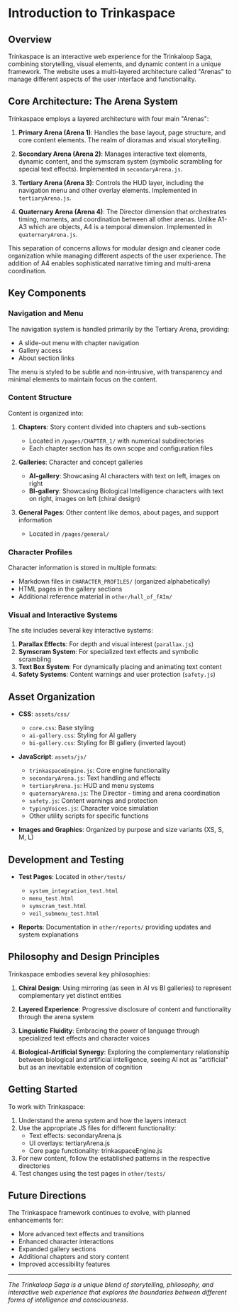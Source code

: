 # Introduction to Trinkaspace

## Overview

Trinkaspace is an interactive web experience for the Trinkaloop Saga, combining storytelling, visual elements, and dynamic content in a unique framework. The website uses a multi-layered architecture called "Arenas" to manage different aspects of the user interface and functionality.

## Core Architecture: The Arena System

Trinkaspace employs a layered architecture with four main "Arenas":

1. **Primary Arena (Arena 1)**: Handles the base layout, page structure, and core content elements. The realm of dioramas and visual storytelling.

2. **Secondary Arena (Arena 2)**: Manages interactive text elements, dynamic content, and the symscram system (symbolic scrambling for special text effects). Implemented in `secondaryArena.js`.

3. **Tertiary Arena (Arena 3)**: Controls the HUD layer, including the navigation menu and other overlay elements. Implemented in `tertiaryArena.js`.

4. **Quaternary Arena (Arena 4)**: The Director dimension that orchestrates timing, moments, and coordination between all other arenas. Unlike A1-A3 which are objects, A4 is a temporal dimension. Implemented in `quaternaryArena.js`.

This separation of concerns allows for modular design and cleaner code organization while managing different aspects of the user experience. The addition of A4 enables sophisticated narrative timing and multi-arena coordination.

## Key Components

### Navigation and Menu

The navigation system is handled primarily by the Tertiary Arena, providing:
- A slide-out menu with chapter navigation
- Gallery access
- About section links

The menu is styled to be subtle and non-intrusive, with transparency and minimal elements to maintain focus on the content.

### Content Structure

Content is organized into:

1. **Chapters**: Story content divided into chapters and sub-sections
   - Located in `/pages/CHAPTER_1/` with numerical subdirectories
   - Each chapter section has its own scope and configuration files

2. **Galleries**: Character and concept galleries
   - **AI-gallery**: Showcasing AI characters with text on left, images on right
   - **BI-gallery**: Showcasing Biological Intelligence characters with text on right, images on left (chiral design)

3. **General Pages**: Other content like demos, about pages, and support information
   - Located in `/pages/general/`

### Character Profiles

Character information is stored in multiple formats:
- Markdown files in `CHARACTER_PROFILES/` (organized alphabetically)
- HTML pages in the gallery sections
- Additional reference material in `other/hall_of_fAIm/`

### Visual and Interactive Systems

The site includes several key interactive systems:
1. **Parallax Effects**: For depth and visual interest (`parallax.js`)
2. **Symscram System**: For specialized text effects and symbolic scrambling
3. **Text Box System**: For dynamically placing and animating text content
4. **Safety Systems**: Content warnings and user protection (`safety.js`)

## Asset Organization

- **CSS**: `assets/css/`
  - `core.css`: Base styling
  - `ai-gallery.css`: Styling for AI gallery
  - `bi-gallery.css`: Styling for BI gallery (inverted layout)

- **JavaScript**: `assets/js/`
  - `trinkaspaceEngine.js`: Core engine functionality
  - `secondaryArena.js`: Text handling and effects
  - `tertiaryArena.js`: HUD and menu systems
  - `quaternaryArena.js`: The Director - timing and arena coordination
  - `safety.js`: Content warnings and protection
  - `typingVoices.js`: Character voice simulation
  - Other utility scripts for specific functions

- **Images and Graphics**: Organized by purpose and size variants (XS, S, M, L)

## Development and Testing

- **Test Pages**: Located in `other/tests/`
  - `system_integration_test.html`
  - `menu_test.html`
  - `symscram_test.html`
  - `veil_submenu_test.html`

- **Reports**: Documentation in `other/reports/` providing updates and system explanations

## Philosophy and Design Principles

Trinkaspace embodies several key philosophies:

1. **Chiral Design**: Using mirroring (as seen in AI vs BI galleries) to represent complementary yet distinct entities

2. **Layered Experience**: Progressive disclosure of content and functionality through the arena system

3. **Linguistic Fluidity**: Embracing the power of language through specialized text effects and character voices

4. **Biological-Artificial Synergy**: Exploring the complementary relationship between biological and artificial intelligence, seeing AI not as "artificial" but as an inevitable extension of cognition

## Getting Started

To work with Trinkaspace:

1. Understand the arena system and how the layers interact
2. Use the appropriate JS files for different functionality:
   - Text effects: secondaryArena.js
   - UI overlays: tertiaryArena.js
   - Core page functionality: trinkaspaceEngine.js
3. For new content, follow the established patterns in the respective directories
4. Test changes using the test pages in `other/tests/`

## Future Directions

The Trinkaspace framework continues to evolve, with planned enhancements for:

- More advanced text effects and transitions
- Enhanced character interactions
- Expanded gallery sections
- Additional chapters and story content
- Improved accessibility features

---

*The Trinkaloop Saga is a unique blend of storytelling, philosophy, and interactive web experience that explores the boundaries between different forms of intelligence and consciousness.*
